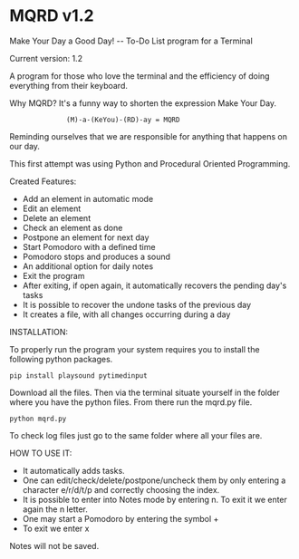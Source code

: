 # MQRD v1.2
Make Your Day a Good Day! -- To-Do List program for a Terminal

Current version: 1.2

A program for those who love the terminal and the efficiency of doing everything from their keyboard.

Why MQRD? It's a funny way to shorten the expression Make Your Day. 

                  (M)-a-(KeYou)-(RD)-ay = MQRD 

Reminding ourselves that we are responsible for anything that happens on our day.

This first attempt was using Python and Procedural Oriented Programming. 

Created Features:
- Add an element in automatic mode
- Edit an element
- Delete an element
- Check an element as done
- Postpone an element for next day
- Start Pomodoro with a defined time
- Pomodoro stops and produces a sound
- An additional option for daily notes
- Exit the program
- After exiting, if open again, it automatically recovers the pending day's tasks
- It is possible to recover the undone tasks of the previous day
- It creates a file, with all changes occurring during a day

INSTALLATION:

To properly run the program your system requires you to install the following python packages.

    pip install playsound pytimedinput

Download all the files. Then via the terminal situate yourself in the folder where you have the python files. From there run the mqrd.py file.

    python mqrd.py

To check log files just go to the same folder where all your files are.

HOW TO USE IT:
- It automatically adds tasks.
- One can edit/check/delete/postpone/uncheck them by only entering a character 
  e/r/d/t/p and correctly choosing the index.
- It is possible to enter into Notes mode by entering n. To exit it we enter again the n letter.
- One may start a Pomodoro by entering the symbol +
- To exit we enter x

Notes will not be saved. 
